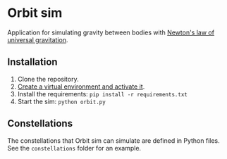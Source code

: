 # Orbit sim

Application for simulating gravity between bodies with [Newton's law of universal gravitation](https://en.wikipedia.org/wiki/Newton%27s_law_of_universal_gravitation).

## Installation

1. Clone the repository.
1. [Create a virtual environment and activate it](https://docs.python.org/3/library/venv.html).
1. Install the requirements: `pip install -r requirements.txt`
1. Start the sim: `python orbit.py`

## Constellations

The constellations that Orbit sim can simulate are defined in Python files. See the `constellations` folder for an example.
